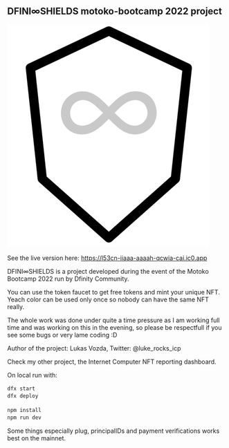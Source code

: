 ## DFINI∞SHIELDS motoko-bootcamp 2022 project
![Image](https://github.com/lukasvozda/motoko-bootcamp-project/blob/main/frontend/assets/shield.png?raw=true)

See the live version here: https://l53cn-iiaaa-aaaah-qcwia-cai.ic0.app

DFINI∞SHIELDS is a project developed during the event of the Motoko Bootcamp 2022 run by Dfinity Community.

You can use the token faucet to get free tokens and mint your unique NFT. Yeach color can be used only once so nobody can have the same NFT really.

The whole work was done under quite a time pressure as I am working full time and was working on this in the evening, so please be respectfull if you see some bugs or very lame coding :D

Author of the project: Lukas Vozda, Twitter: @luke_rocks_icp

Check my other project, the Internet Computer NFT reporting dashboard.

On local run with:
```bash
dfx start
dfx deploy

npm install
npm run dev
```

Some things especially plug, principalIDs and payment verifications works best on the mainnet.
